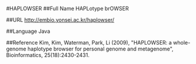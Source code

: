 #HAPLOWSER
##Full Name
HAPLotype brOWSER

##URL
http://embio.yonsei.ac.kr/haplowser/

##Language
Java

##Reference
Kim, Kim, Waterman, Park, Li (2009), "HAPLOWSER: a whole-genome haplotype browser for personal genome and metagenome", Bioinformatics, 25(18):2430-2431.

